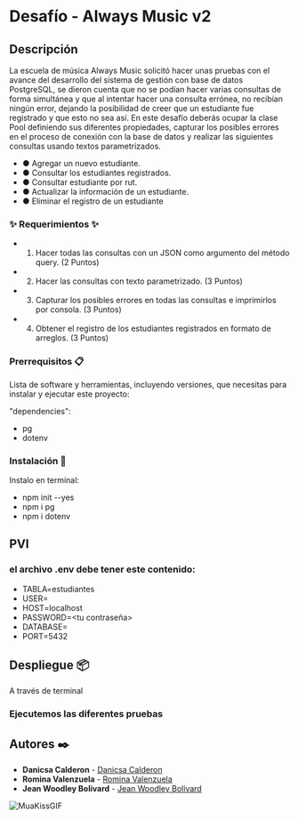 # Desafío - Always Music v2

## Descripción

La escuela de música Always Music solicitó hacer unas pruebas con el avance del desarrollo del sistema de gestión con base de datos PostgreSQL, se dieron cuenta que no se podían hacer varias consultas de forma simultánea y que al intentar hacer una consulta errónea, no recibían ningún error, dejando la posibilidad de creer que un estudiante fue registrado y que esto no sea así.
En este desafío deberás ocupar la clase Pool definiendo sus diferentes propiedades, capturar los posibles errores en el proceso de conexión con la base de datos y realizar las siguientes consultas usando textos parametrizados.

- ●    Agregar un nuevo estudiante.
- ●    Consultar los estudiantes registrados.
- ●    Consultar estudiante por rut.
- ●    Actualizar la información de un estudiante.
- ●    Eliminar el registro de un estudiante

### ✨ Requerimientos ✨

- 1.   Hacer todas las consultas con un JSON como argumento del método query. (2 Puntos)
- 2.   Hacer las consultas con texto parametrizado. (3 Puntos)
- 3.   Capturar los posibles errores en todas las consultas e imprimirlos por consola. (3 Puntos)
- 4.   Obtener el registro de los estudiantes registrados en formato de arreglos. (3 Puntos)

### Prerrequisitos 📋

Lista de software y herramientas, incluyendo versiones, que necesitas para instalar y ejecutar este proyecto:

 "dependencies": 
 - pg
 - dotenv

### Instalación 🔧

 Instalo en terminal:
- npm init --yes
- npm i pg
- npm i dotenv

## PVI
### el archivo .env debe tener este contenido:

- TABLA=estudiantes
- USER=<tu usuario>
- HOST=localhost
- PASSWORD=<tu contraseña>
- DATABASE=<nombre de tu base de datos>
- PORT=5432

## Despliegue 📦

A través de terminal

### Ejecutemos las diferentes pruebas 

## Autores ✒️

- **Danicsa Calderon** - [Danicsa Calderon](https://github.com/DaniCalderonM)
- **Romina Valenzuela** - [Romina Valenzuela](https://github.com/Romstroke)
- **Jean Woodley Bolivard** - [Jean Woodley Bolivard](https://github.com/jwoodleybolivard)

 ![MuaKissGIF](https://github.com/DaniCalderonM/Desafio2-AlwaysMusic/assets/125617339/5fb2495c-68e7-48de-9feb-1b653d43fdf4)
